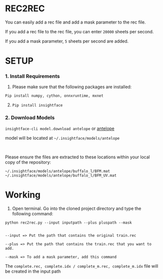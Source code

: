 # REC2REC

You can easily add a rec file and add a mask parameter to the rec file.

If you add a rec file to the rec file, you can enter ```20000``` sheets per second.

If you add a mask parameter, ```5``` sheets per second are added.



# SETUP
### 1. Install Requirements

1. Please make sure that the following packages are installed:

```
Pip install numpy, cython, onnxruntime, mxnet 
```
  
2. ```Pip install insightface```


### 2. Download Models
  ```insightface-cli model.download antelope```
  or [antelope](https://onedrive.live.com/?authkey=%21ADJ0aAOSsc90neY&cid=4A83B6B633B029CC&id=4A83B6B633B029CC%215837&parId=4A83B6B633B029CC%215834&action=locate)
  
  model will be located at ```~/.insightface/models/antelope```
  
  <br>
  
  Please ensure the files are extracted to these locations within your local copy of the repository:
  ```
  ~/.insightface/models/antelope/buffalo_l/BFM.mat
  ~/.insightface/models/antelope/buffalo_l/BFM_UV.mat
  ```

# Working

1. Open terminal. Go into the cloned project directory and type the following command:
```
python rec2rec.py --input inputpath --plus pluspath --mask


--input => Put the path that contains the original train.rec

--plus => Put the path that contains the train.rec that you want to add.

--mask => To add a mask parameter, add this command
```



The ```complete.rec, complete.idx / complete_m.rec, complete_m.idx``` file will be created in the input path
